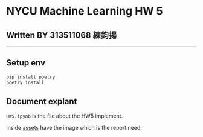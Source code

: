 # NYCU Machine Learning HW 5

## Written BY 313511068 練鈞揚

---

## Setup env

```sh
pip install poetry 
poetry install 
```

## Document explant

`HW5.ipynb` is the file about the HW5 implement.

inside [assets](./assets/) have the image which is the report need.
